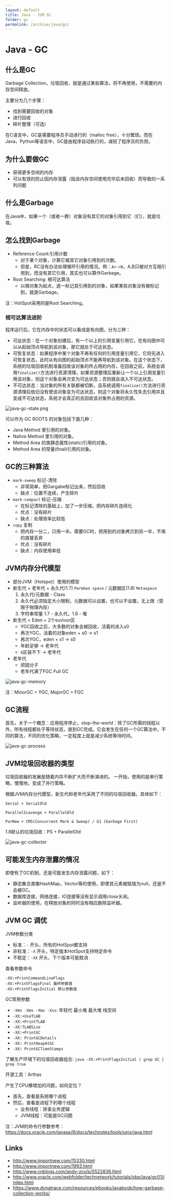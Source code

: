 ```yaml
---
layout: default
title: Java - JVM GC
folder: gc
permalink: /archive/java/gc/
---
```


# Java - GC

## 什么是GC

Garbage Collection，垃圾回收，就是通过某些算法，将不再使用，不需要的内存空间释放。

主要分为几个步骤：
- 找到需要回收的对象
- 进行回收
- 碎片整理（可选）

在C语言中，GC是需要程序员手动进行的（malloc free），十分繁琐。而在Java，Python等语言中，GC是由程序自动执行的，减轻了程序员的负担。

## 为什么要做GC

- 获得更多空闲的内存
- 可以有效的防止因内存泄露（指该内存空间使用完毕后未回收）而导致的一系列问题

## 什么是Garbage

在Java中，如果一个（或者一群）对象没有其它的对象引用到它（们），就是垃圾。

## 怎么找到Garbage

- Reference Count:引用计数
  - 对于某个对象，计算它被其它对象引用到的次数。
  - 但是，RC没有办法处理循环引用的情况。例：`A<->B`，A,B只被对方互相引用到，而没有其它引用，其实也可以算作Garbage。
- Root Searching: 根可达算法
  - 以根对象为起点，逐一标记其引用到的对象，如果某些对象没有被标记到，就是Garbage。

注：HotSpot采用的是Root Searching。

### 根可达算法进阶

程序运行后，它在内存中的状态可以看成是有向图，分为三种：
- 可达状态：在一个对象创建后，有一个以上的引用变量引用它。在有向图中可以从起始顶点导航到该对象，那它就处于可达状态。
- 可恢复状态：如果程序中某个对象不再有任何的引用变量引用它，它将先进入可恢复状态，此时从有向图的起始顶点不能再导航到该对象。在这个状态下，系统的垃圾回收机制准备回收该对象的所占用的内存，在回收之前，系统会调用`finalize()`方法进行资源清理，如果资源整理后重新让一个以上引用变量引用该对象，则这个对象会再次变为可达状态；否则就会进入不可达状态。
- 不可达状态：当对象的所有关联都被切断，且系统调用`finalize()`方法进行资源清理后依旧没有使该对象变为可达状态，则这个对象将永久性失去引用并且变成不可达状态，系统才会真正的去回收该对象所占用的资源。

![java-gc-state.png](img/java-gc-state.png)

可以作为 GC ROOTS 的对象包括下面几种：

- Java Method 里引用的对象。
- Native Method 里引用的对象。
- Method Area 的类静态属性(static)引用的对象。
- Method Area 的常量(final)引用的对象。

## GC的三种算法

- `mark-sweep` 标记-清除
  - 非常简单，把Gargabe标记出来，然后回收
  - 缺点：位置不连续，产生碎片
- `mark-compact` 标记-压缩
  - 在标记清除的基础上，加了一步压缩，把内存碎片连续化
  - 优点：没有碎片
  - 缺点：处理效率比较低
- `copy` 复制
  - 把内存一分二，只用一半。需要GC时，把用到的对象拷贝到另一半，不用的直接丢弃
  - 优点：没有碎片
  - 缺点：内存使用率低

## JVM内存分代模型

- 部分JVM（Hotspot）使用的模型
- 新生代 + 老年代 + 永久代(1.7) `PermGen space` / 元数据区(1.8) `Metaspace`
   1. 永久代/元数据 - Class
   2. 永久代必须指定大小限制，元数据可以设置，也可以不设置，无上限（受限于物理内存）
   3. 字符串常量 1.7 - 永久代，1.8 - 堆
- 新生代 = Eden + 2个suvivor区
  - YGC回收之后，大多数的对象会被回收，活着的进入s0
  - 再次YGC，活着的对象eden + s0 -> s1
  - 再次YGC，eden + s1 -> s0
  - 年龄足够 -> 老年代
  - s区装不下 -> 老年代
- 老年代
  - 顽固分子
  - 老年代满了FGC Full GC

![java-gc-memory](img/java-gc-memory.PNG)

注：MinorGC = YGC, MajorGC = FGC

## GC流程

首先，关于一个概念：应用程序停止，stop-the-world：除了GC所需的线程以外，所有线程都处于等待状态，直到GC完成。它会发生在任何一个GC算法中，不同的算法，不同的优化策略，一定程度上就是减少系统等待时间。

![java-gc-process](img/java-gc-process.PNG)

## JVM垃圾回收器的类型

垃圾回收器的发展是随着内存不断扩大而不断演进的。
一开始，使用的是串行策略，慢慢地，变成了并行策略。

根据JVM内存分代模型，新生代和老年代采用了不同的垃圾回收器。具体如下：

~~~
Serial + SerialOld

ParallelScavenge + ParallelOld

ParNew + CMS(Concurrent Mark & Sweep) / G1 (Garbage First)
~~~

1.8默认的垃圾回收：PS + ParallelOld

![java-gc-collector](img/java-gc-collector.PNG)

## 可能发生内存泄露的情况

即使有了GC机制，还是可能发生内存泄露问题，如下：
- 静态集合类像HashMap，Vector等的使用，即使其元素被赋值为null，还是不会被GC。
- 数据库连接，网络连接，IO连接等没有显示调用close关闭。
- 监听器的使用，在释放对象的同时没有相应删除监听器。

## JVM GC 调优

JVM参数分类

- 标准：`-` 开头，所有的HotSpot都支持
- 非标准：`-X` 开头，特定版本HotSpot支持特定命令
- 不稳定：`-XX` 开头，下个版本可能取消

查看参数命令

~~~
-XX:+PrintCommandLineFlags
-XX:+PrintFlagsFinal 最终参数值
-XX:+PrintFlagsInitial 默认参数值
~~~

GC常用参数

- `-Xmn -Xms -Xmx -Xss`: 年轻代 最小堆 最大堆 栈空间
- `-XX:+UseTLAB`
- `-XX:+PrintTLAB`
- `-XX:TLABSize`
- `-XX:+PrintGC`
- `-XX: PrintGCDetails`
- `-XX: PrintHeapAtGC`
- `-XX: PrintGCTimeStamps`

了解生产环境下的垃圾回收器组合: `java -XX:+PrintFlagsInitial | grep GC | grep true`

开源工具：Arthas

产生了CPU爆增加的问题，如何定位？
- 首先，查看是系统哪个进程
- 然后，查看是进程下的哪个线程
  - 业务线程：排查业务逻辑
  - JVM线程：可能是GC问题

注：JVM的命令行参数参考：https://docs.oracle.com/javase/8/docs/technotes/tools/unix/java.html

## Links
- <http://www.importnew.com/15330.html>
- <http://www.importnew.com/1993.html>
- <http://www.cnblogs.com/andy-zcx/p/5522836.html>
- <http://www.oracle.com/webfolder/technetwork/tutorials/obe/java/gc01/index.html>
- <https://www.dynatrace.com/resources/ebooks/javabook/how-garbage-collection-works/>

